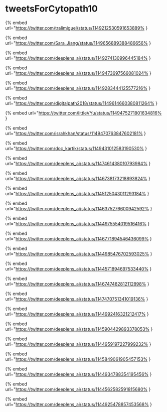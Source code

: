 # tweetsForCytopath10

{% embed url="https://twitter.com/tralimiguel/status/1149212530591653889% }

{% embed url="https://twitter.com/Sara_Jiang/status/1149656889388486656% }

{% embed url="https://twitter.com/deeplens_ai/status/1149274130996445184% }

{% embed url="https://twitter.com/deeplens_ai/status/1149473697566081024% }

{% embed url="https://twitter.com/deeplens_ai/status/1149283444125577216% }

{% embed url="https://twitter.com/digitalpath2018/status/1149614660380811264% }

{% embed url="https://twitter.com/littleVYu/status/1149475271801634816% }

{% embed url="https://twitter.com/israhkhan/status/1149470763847602181% }

{% embed url="https://twitter.com/doc_kartik/status/1149431012583190530% }

{% embed url="https://twitter.com/deeplens_ai/status/1147461438010793984% }

{% embed url="https://twitter.com/deeplens_ai/status/1146738173218893824% }

{% embed url="https://twitter.com/deeplens_ai/status/1145125043011293184% }

{% embed url="https://twitter.com/deeplens_ai/status/1146375276600942592% }

{% embed url="https://twitter.com/deeplens_ai/status/1144975554019516416% }

{% embed url="https://twitter.com/deeplens_ai/status/1146771894546436099% }

{% embed url="https://twitter.com/deeplens_ai/status/1144985476702593025% }

{% embed url="https://twitter.com/deeplens_ai/status/1144571894697533440% }

{% embed url="https://twitter.com/deeplens_ai/status/1146747482812112898% }

{% embed url="https://twitter.com/deeplens_ai/status/1147470751341019136% }

{% embed url="https://twitter.com/deeplens_ai/status/1144992416321212417% }

{% embed url="https://twitter.com/deeplens_ai/status/1145904429893378053% }

{% embed url="https://twitter.com/deeplens_ai/status/1144959197227999232% }

{% embed url="https://twitter.com/deeplens_ai/status/1145849061905457153% }

{% embed url="https://twitter.com/deeplens_ai/status/1144934788354195456% }

{% embed url="https://twitter.com/deeplens_ai/status/1144562582591815680% }

{% embed url="https://twitter.com/deeplens_ai/status/1144925478857453568% }

